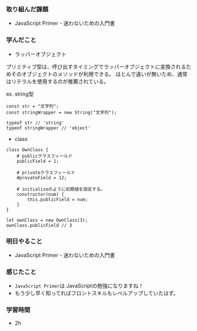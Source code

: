 ### 取り組んだ課題
 - JavaScript Primer - 迷わないための入門書

### 学んだこと

- ラッパーオブジェクト

プリミティブ型は、呼び出すタイミングでラッパーオブジェクトに変換されるためそのオブジェクトのメソッドが利用できる。
ほとんで違いが無いため、通常はリテラルを使用するのが推薦されている。

ex. string型
```
const str = "文字列";
const stringWrapper = new String("文字列");

typeof str // 'string'
typeof stringWrapper // 'object'
```

- class
```
class OwnClass {
    # publicクラスフィールド
    publicField = 1;

    # privateクラスフィールド
    #provateField = 12;

    # initializeのように初期値を設定する。
    constructor(num) {
        this.publicField = num;
    }
}

let ownClass = new OwnClass(3);
ownClass.publicField // 3
```

### 明日やること
- JavaScript Primer - 迷わないための入門書

### 感じたこと
- `JavaScript Primer`は JavaScriptの勉強になりますね！
- もう少し早く知ってればフロントスキルもレベルアップしていたはず。

### 学習時間
- 2h